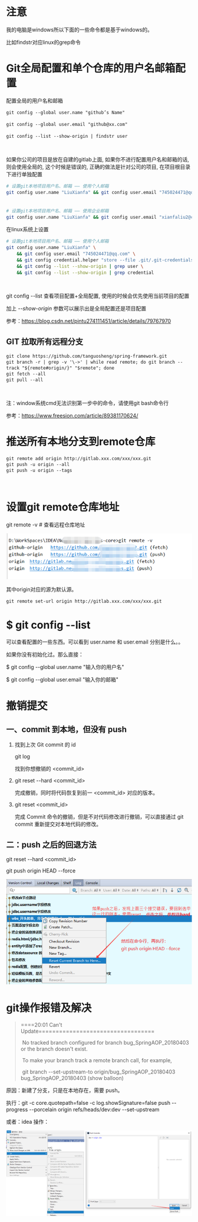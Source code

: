 #  注意

我的电脑是windows所以下面的一些命令都是基于windows的。

比如findstr对应linux的grep命令

# Git全局配置和单个仓库的用户名邮箱配置

配置全局的用户名和邮箱

```
git config --global user.name "github’s Name"

git config --global user.email "github@xx.com"

git config --list --show-origin | findstr user
```

![img](data:image/gif;base64,R0lGODlhAQABAPABAP///wAAACH5BAEKAAAALAAAAAABAAEAAAICRAEAOw==)![点击并拖拽以移动](data:image/gif;base64,R0lGODlhAQABAPABAP///wAAACH5BAEKAAAALAAAAAABAAEAAAICRAEAOw==)

如果你公司的项目是放在自建的gitlab上面, 如果你不进行配置用户名和邮箱的话, 则会使用全局的, 这个时候是错误的, 正确的做法是针对公司的项目, 在项目根目录下进行单独配置

```bash
# 设置git本地项目用户名、邮箱 —— 使用个人邮箱
git config user.name "LiuXianfa" && git config user.email "745024471@qq.com" && git config --list --show-origin | findstr user && git config credential.helper "store --file .git/.git-credentials" && git config --list --show-origin | findstr credential


# 设置git本地项目用户名、邮箱 —— 使用企业邮箱
git config user.name "LiuXianfa" && git config user.email "xianfaliu2@creditease.cn" && git config --list --show-origin | findstr user && git config credential.helper "store --file .git/.git-credentials" && git config --list --show-origin | findstr credential
```

在linux系统上设置
```bash
# 设置git本地项目用户名、邮箱 —— 使用个人邮箱
git config user.name "LiuXianfa" \
    && git config user.email "745024471@qq.com" \
    && git config credential.helper "store --file .git/.git-credentials" \
    && git config --list --show-origin | grep user \
    && git config --list --show-origin | grep credential
```

![img](data:image/gif;base64,R0lGODlhAQABAPABAP///wAAACH5BAEKAAAALAAAAAABAAEAAAICRAEAOw==)![点击并拖拽以移动](data:image/gif;base64,R0lGODlhAQABAPABAP///wAAACH5BAEKAAAALAAAAAABAAEAAAICRAEAOw==)

git config --list 查看项目配置+全局配置, 使用的时候会优先使用当前项目的配置

加上 *--show-origin* 参数可以展示出是全局配置还是项目配置

参考：https://blog.csdn.net/pintu274111451/article/details/79767970

## GIT 拉取所有远程分支

```
git clone https://github.com/tanguosheng/spring-framework.git
git branch -r | grep -v '\->' | while read remote; do git branch --track "${remote#origin/}" "$remote"; done
git fetch --all
git pull --all
```

![img](data:image/gif;base64,R0lGODlhAQABAPABAP///wAAACH5BAEKAAAALAAAAAABAAEAAAICRAEAOw==)![点击并拖拽以移动](data:image/gif;base64,R0lGODlhAQABAPABAP///wAAACH5BAEKAAAALAAAAAABAAEAAAICRAEAOw==)

注：window系统cmd无法识别第一步中的命令，请使用git bash命令行

参考：https://www.freesion.com/article/89381170624/

# 推送所有本地分支到remote仓库

```
git remote add origin http://gitlab.xxx.com/xxx/xxx.git
git push -u origin --all
git push -u origin --tags
```

![img](data:image/gif;base64,R0lGODlhAQABAPABAP///wAAACH5BAEKAAAALAAAAAABAAEAAAICRAEAOw==)![点击并拖拽以移动](data:image/gif;base64,R0lGODlhAQABAPABAP///wAAACH5BAEKAAAALAAAAAABAAEAAAICRAEAOw==)

# 设置git remote仓库地址

git remote -v # 查看远程仓库地址

![img](images/up-0c76bb92b59036cb695365dcf70f0e808d6.png)

其中origin对应的源为默认源。

```
git remote set-url origin http://gitlab.xxx.com/xxx/xxx.git  
```





# $ git config --list

可以查看配置的一些东西。可以看到 user.name 和 user.email 分别是什么。。

如果你没有初始化过。那么直接：

$ git config --global user.name "输入你的用户名"

$ git config --global user.email "输入你的邮箱"

 

# 撤销提交

## 一、commit 到本地，但没有 push

1. 找到上次 Git commit 的 id

   git log

   找到你想撤销的 <commit_id>

2. git reset --hard <commit_id>

   完成撤销，同时将代码恢复到前一 <commit_id> 对应的版本。

3. git reset <commit_id>

   完成 Commit 命令的撤销，但是不对代码修改进行撤销，可以直接通过 git commit 重新提交对本地代码的修改。

## 二：push 之后的回退方法

   git reset --hard <commit_id>

   git push origin HEAD --force

![img](images/up-4c705b4cbd7a06559984dbba914cc3c1b74.png)

 

 



# git操作报错及解决

> ====20:01  Can't Update==================================
>
> ​    No tracked branch configured for branch bug_SpringAOP_20180403 or the branch doesn't exist.
>
> ​    To make your branch track a remote branch call, for example,
>
> ​    git branch --set-upstream-to origin/bug_SpringAOP_20180403 bug_SpringAOP_20180403 (show balloon)

原因：新建了分支，只是在本地存在，需要 push。

执行：git -c core.quotepath=false -c log.showSignature=false push --progress --porcelain origin refs/heads/dev:dev --set-upstream

或者：idea 操作：

![img](images/up-de54fccc98d0c974e6429b0785c7054bd3d.png)







